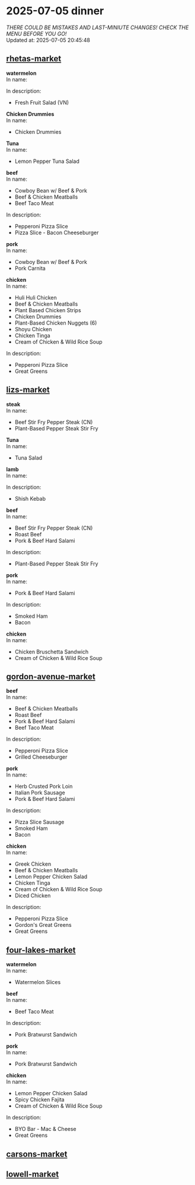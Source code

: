# 2025-07-05 dinner  
*THERE COULD BE MISTAKES AND LAST-MINIUTE CHANGES! CHECK THE MENU BEFORE YOU GO!*  
Updated at: 2025-07-05 20:45:48  
## [rhetas-market](https://wisc-housingdining.nutrislice.com/menu/rhetas-market/dinner/2025-07-05)  
**watermelon**  
In name:   
  
In description:   
 - Fresh Fruit Salad (VN)  
  
**Chicken Drummies**  
In name:   
 - Chicken Drummies  
  
**Tuna**  
In name:   
 - Lemon Pepper Tuna Salad  
  
**beef**  
In name:   
 - Cowboy Bean w/ Beef & Pork  
 - Beef & Chicken Meatballs  
 - Beef Taco Meat  
  
In description:   
 - Pepperoni Pizza Slice  
 - Pizza Slice - Bacon Cheeseburger  
  
**pork**  
In name:   
 - Cowboy Bean w/ Beef & Pork  
 - Pork Carnita  
  
**chicken**  
In name:   
 - Huli Huli Chicken  
 - Beef & Chicken Meatballs  
 - Plant Based Chicken Strips  
 - Chicken Drummies  
 - Plant-Based Chicken Nuggets (6)  
 - Shoyu Chicken  
 - Chicken Tinga  
 - Cream of Chicken & Wild Rice Soup  
  
In description:   
 - Pepperoni Pizza Slice  
 - Great Greens  
  
## [lizs-market](https://wisc-housingdining.nutrislice.com/menu/lizs-market/dinner/2025-07-05)  
**steak**  
In name:   
 - Beef Stir Fry Pepper Steak (CN)  
 - Plant-Based Pepper Steak Stir Fry  
  
**Tuna**  
In name:   
 - Tuna Salad  
  
**lamb**  
In name:   
  
In description:   
 - Shish Kebab  
  
**beef**  
In name:   
 - Beef Stir Fry Pepper Steak (CN)  
 - Roast Beef  
 - Pork & Beef Hard Salami  
  
In description:   
 - Plant-Based Pepper Steak Stir Fry  
  
**pork**  
In name:   
 - Pork & Beef Hard Salami  
  
In description:   
 - Smoked Ham  
 - Bacon  
  
**chicken**  
In name:   
 - Chicken Bruschetta Sandwich  
 - Cream of Chicken & Wild Rice Soup  
  
## [gordon-avenue-market](https://wisc-housingdining.nutrislice.com/menu/gordon-avenue-market/dinner/2025-07-05)  
**beef**  
In name:   
 - Beef & Chicken Meatballs  
 - Roast Beef  
 - Pork & Beef Hard Salami  
 - Beef Taco Meat  
  
In description:   
 - Pepperoni Pizza Slice  
 - Grilled Cheeseburger  
  
**pork**  
In name:   
 - Herb Crusted Pork Loin  
 - Italian Pork Sausage  
 - Pork & Beef Hard Salami  
  
In description:   
 - Pizza Slice Sausage  
 - Smoked Ham  
 - Bacon  
  
**chicken**  
In name:   
 - Greek Chicken  
 - Beef & Chicken Meatballs  
 - Lemon Pepper Chicken Salad  
 - Chicken Tinga  
 - Cream of Chicken & Wild Rice Soup  
 - Diced Chicken  
  
In description:   
 - Pepperoni Pizza Slice  
 - Gordon's Great Greens  
 - Great Greens  
  
## [four-lakes-market](https://wisc-housingdining.nutrislice.com/menu/four-lakes-market/dinner/2025-07-05)  
**watermelon**  
In name:   
 - Watermelon Slices  
  
**beef**  
In name:   
 - Beef Taco Meat  
  
In description:   
 - Pork Bratwurst Sandwich  
  
**pork**  
In name:   
 - Pork Bratwurst Sandwich  
  
**chicken**  
In name:   
 - Lemon Pepper Chicken Salad  
 - Spicy Chicken Fajita  
 - Cream of Chicken & Wild Rice Soup  
  
In description:   
 - BYO Bar - Mac & Cheese  
 - Great Greens  
  
## [carsons-market](https://wisc-housingdining.nutrislice.com/menu/carsons-market/dinner/2025-07-05)  
## [lowell-market](https://wisc-housingdining.nutrislice.com/menu/lowell-market/dinner/2025-07-05)  
  
